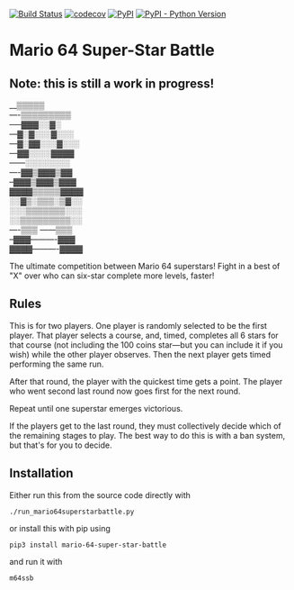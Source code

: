[![Build Status](https://travis-ci.com/mwiens91/mario-64-super-star-battle.svg?branch=master)](https://travis-ci.com/mwiens91/mario-64-super-star-battle)
[![codecov](https://codecov.io/gh/mwiens91/mario-64-super-star-battle/branch/master/graph/badge.svg)](https://codecov.io/gh/mwiens91/mario-64-super-star-battle)
[![PyPI](https://img.shields.io/pypi/v/mario-64-super-star-battle.svg)](https://pypi.org/project/mario-64-super-star-battle/)
[![PyPI - Python Version](https://img.shields.io/pypi/pyversions/mario-64-super-star-battle.svg)](https://pypi.org/project/mario-64-super-star-battle/)

# Mario 64 Super-Star Battle

## Note: this is still a work in progress!

__▒▒▒▒▒  
—-▒▒▒▒▒▒▒▒▒  
—–▓▓▓░░▓░  
—▓░▓░░░▓░░░  
—▓░▓▓░░░▓░░░  
—▓▓░░░░▓▓▓▓  
——░░░░░░░░  
—-▓▓▒▓▓▓▒▓▓  
–▓▓▓▒▓▓▓▒▓▓▓  
▓▓▓▓▒▒▒▒▒▓▓▓▓  
░░▓▒░▒▒▒░▒▓░░  
░░░▒▒▒▒▒▒▒░░░  
░░▒▒▒▒▒▒▒▒▒░░  
—-▒▒▒ ——▒▒▒  
–▓▓▓———-▓▓▓  
▓▓▓▓———-▓▓▓▓  

The ultimate competition between Mario 64 superstars! Fight in a best
of "X" over who can six-star complete more levels, faster!

## Rules

This is for two players. One player is randomly selected to be the first
player. That player selects a course, and, timed, completes all 6 stars
for that course (not including the 100 coins star—but you can include it
if you wish) while the other player observes. Then the next player gets
timed performing the same run.

After that round, the player with the quickest time gets a point. The
player who went second last round now goes first for the next round.

Repeat until one superstar emerges victorious.

If the players get to the last round, they must collectively decide
which of the remaining stages to play. The best way to do this is with a
ban system, but that's for you to decide.

## Installation

Either run this from the source code directly with

```
./run_mario64superstarbattle.py
```

or install this with pip using

```
pip3 install mario-64-super-star-battle
```

and run it with

```
m64ssb
```
